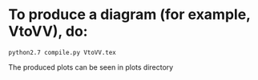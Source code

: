 # To produce a diagram (for example, VtoVV), do:

`python2.7 compile.py VtoVV.tex`


The produced plots can be seen in plots directory
